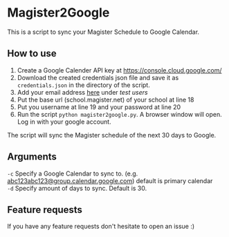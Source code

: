 # Magister2Google
This is a script to sync your Magister Schedule to Google Calendar.

## How to use

 1. Create a Google Calender API key at https://console.cloud.google.com/
 2. Download the created credentials json file and save it as `credentials.json` in the directory of the script.
 3. Add your email address [here](https://console.cloud.google.com/apis/credentials/consent) under *test users*
 4. Put the base url  (school.magister.net) of your school at line 18
 5. Put you username at line 19 and your password at line 20
 6. Run the script `python magister2google.py`. A browser window will open. Log in with your google account.

The script will sync the Magister schedule of the next 30 days to Google. 

## Arguments
`-c` Specify a Google Calendar to sync to. (e.g. abc123abc123@group.calendar.google.com) default is primary calendar  
`-d` Specify amount of days to sync. Default is 30.


##  Feature requests
 If you have any feature requests don't hesitate to open an issue :)
